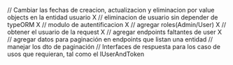 // Cambiar las fechas de creacion, actualizacion y eliminacion por value objects en la entidad usuario X
// eliminacion de usuario sin depender de typeORM X
// modulo de autentificacion X
// agregar roles(Admin/User) X
// obtener el usuario de la request X
// agregar endpoints faltantes de user X
// agregar datos para paginación en endpoints que listan una entidad
// manejar los dto de paginación
// Interfaces de respuesta para los caso de usos que requieran, tal como el IUserAndToken
